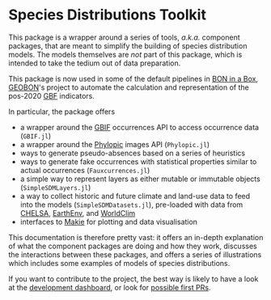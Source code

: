 # Species Distributions Toolkit

This package is a wrapper around a series of tools, *a.k.a.* component packages,
that are meant to simplify the building of species distribution models. The
models themselves are *not* part of this package, which is intended to take the
tedium out of data preparation.

This package is now used in some of the default pipelines in [BON in a
Box](https://boninabox.geobon.org/frontend/index),
[GEOBON](https://geobon.org/)'s project to automate the calculation and
representation of the pos-2020 [GBF](https://www.cbd.int/gbf) indicators.

In particular, the package offers

- a wrapper around the [GBIF](https://www.gbif.org/) occurrences API to access occurrence data
  (`GBIF.jl`)
- a wrapper around the [Phylopic](https://www.phylopic.org/) images API (`Phylopic.jl`)
- ways to generate pseudo-absences based on a series of heuristics
- ways to generate fake occurrences with statistical properties similar to
  actual occurrences (`Fauxcurrences.jl`)
- a simple way to represent layers as either mutable or immutable objects (`SimpleSDMLayers.jl`)
- a way to collect historic and future climate and land-use data to feed into the models (`SimpleSDMDatasets.jl`), pre-loaded with data from [CHELSA](https://chelsa-climate.org/), [EarthEnv](https://www.earthenv.org/), and [WorldClim](https://www.worldclim.org/)
- interfaces to [Makie](https://docs.makie.org/stable/) for plotting and data visualisation

This documentation is therefore pretty vast: it offers an in-depth explanation of what the
component packages are doing and how they work, discusses the interactions between these
packages, and offers a series of illustrations which includes some examples of models of
species distributions.

If you want to contribute to the project, the best way is likely to have a look
at the [development dashboard](https://github.com/orgs/PoisotLab/projects/3), or
look for [possible first
PRs](https://github.com/PoisotLab/SpeciesDistributionToolkit.jl/issues?q=is%3Aissue+is%3Aopen+label%3A%22good+first+issue%22).
